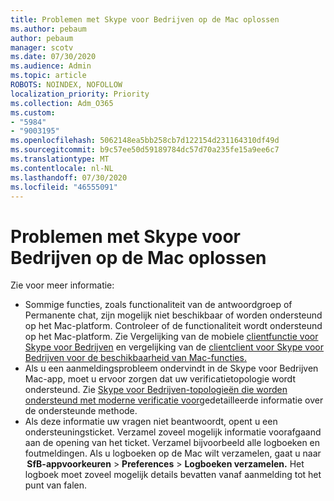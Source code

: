 ```yaml
---
title: Problemen met Skype voor Bedrijven op de Mac oplossen
ms.author: pebaum
author: pebaum
manager: scotv
ms.date: 07/30/2020
ms.audience: Admin
ms.topic: article
ROBOTS: NOINDEX, NOFOLLOW
localization_priority: Priority
ms.collection: Adm_O365
ms.custom:
- "5984"
- "9003195"
ms.openlocfilehash: 5062148ea5bb258cb7d122154d231164310df49d
ms.sourcegitcommit: b9c57ee50d59189784dc57d70a235fe15a9ee6c7
ms.translationtype: MT
ms.contentlocale: nl-NL
ms.lasthandoff: 07/30/2020
ms.locfileid: "46555091"
---
```

# <a name="troubleshoot-issues-with-skype-for-business-on-mac"></a>Problemen met Skype voor Bedrijven op de Mac oplossen

Zie voor meer informatie: 

- Sommige functies, zoals functionaliteit van de antwoordgroep of Permanente chat, zijn mogelijk niet beschikbaar of worden ondersteund op het Mac-platform. Controleer of de functionaliteit wordt ondersteund op het Mac-platform. Zie Vergelijking van de mobiele [clientfunctie voor Skype voor Bedrijven](https://technet.microsoft.com/library/Dn951412.aspx) en vergelijking van de [clientclient voor Skype voor Bedrijven voor de beschikbaarheid van Mac-functies.](https://docs.microsoft.com/skypeforbusiness/plan-your-deployment/clients-and-devices/desktop-feature-comparison)
- Als u een aanmeldingsprobleem ondervindt in de Skype voor Bedrijven Mac-app, moet u ervoor zorgen dat uw verificatietopologie wordt ondersteund. Zie [Skype voor Bedrijven-topologieën die worden ondersteund met moderne verificatie voor](https://docs.microsoft.com/skypeforbusiness/plan-your-deployment/modern-authentication/topologies-supported)gedetailleerde informatie over de ondersteunde methode.  
- Als deze informatie uw vragen niet beantwoordt, opent u een ondersteuningsticket. Verzamel zoveel mogelijk informatie voorafgaand aan de opening van het ticket. Verzamel bijvoorbeeld alle logboeken en foutmeldingen. Als u logboeken op de Mac wilt verzamelen, gaat u naar  **SfB-appvoorkeuren**  >  **Preferences**  >  **Logboeken verzamelen.**  Het logboek moet zoveel mogelijk details bevatten vanaf aanmelding tot het punt van falen.